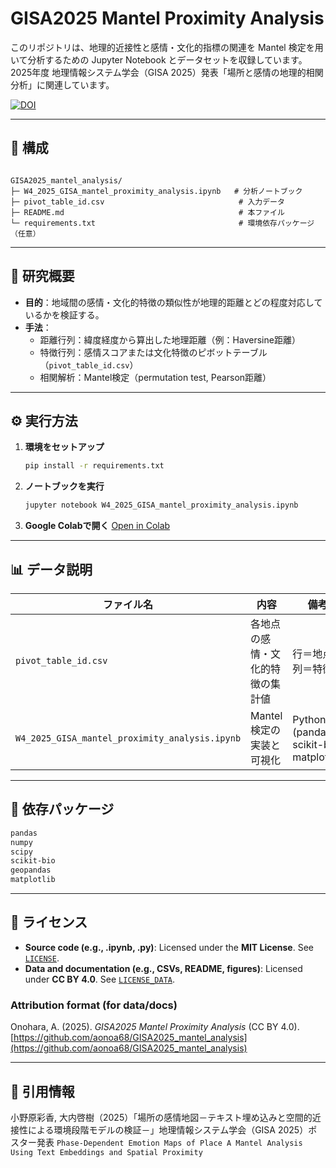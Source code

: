 # GISA2025 Mantel Proximity Analysis

このリポジトリは、地理的近接性と感情・文化的指標の関連を Mantel 検定を用いて分析するための Jupyter Notebook とデータセットを収録しています。  
2025年度 地理情報システム学会（GISA 2025）発表「場所と感情の地理的相関分析」に関連しています。

[![DOI](https://zenodo.org/badge/DOI/10.5281/zenodo.17432950.svg)](https://doi.org/10.5281/zenodo.17432950)

---

## 📂 構成

```

GISA2025_mantel_analysis/
├─ W4_2025_GISA_mantel_proximity_analysis.ipynb   # 分析ノートブック
├─ pivot_table_id.csv                              # 入力データ
├─ README.md                                       # 本ファイル
└─ requirements.txt                                # 環境依存パッケージ（任意）

````

---

## 🧠 研究概要

- **目的**：地域間の感情・文化的特徴の類似性が地理的距離とどの程度対応しているかを検証する。  
- **手法**：
  - 距離行列：緯度経度から算出した地理距離（例：Haversine距離）
  - 特徴行列：感情スコアまたは文化特徴のピボットテーブル（`pivot_table_id.csv`）
  - 相関解析：Mantel検定（permutation test, Pearson距離）

---

## ⚙️ 実行方法

1. **環境をセットアップ**
   ```bash
   pip install -r requirements.txt
   ```

2. **ノートブックを実行**

   ```bash
   jupyter notebook W4_2025_GISA_mantel_proximity_analysis.ipynb
   ```

3. **Google Colabで開く**
   [Open in Colab](https://colab.research.google.com/github/aonoa68/GISA2025_mantel_analysis/blob/main/W4_2025_GISA_mantel_proximity_analysis.ipynb)

---

## 📊 データ説明

| ファイル名                                          | 内容               | 備考                                      |
| ---------------------------------------------- | ---------------- | --------------------------------------- |
| `pivot_table_id.csv`                           | 各地点の感情・文化的特徴の集計値 | 行＝地点、列＝特徴量                              |
| `W4_2025_GISA_mantel_proximity_analysis.ipynb` | Mantel検定の実装と可視化  | Python (pandas, scikit-bio, matplotlib) |

---

## 🧩 依存パッケージ

```txt
pandas
numpy
scipy
scikit-bio
geopandas
matplotlib
```

---

## 🪪 ライセンス

- **Source code (e.g., .ipynb, .py)**: Licensed under the **MIT License**. See [`LICENSE`](./LICENSE).
- **Data and documentation (e.g., CSVs, README, figures)**: Licensed under **CC BY 4.0**. See [`LICENSE_DATA`](./LICENSE_DATA).

### Attribution format (for data/docs)
Onohara, A. (2025). *GISA2025 Mantel Proximity Analysis* (CC BY 4.0). [https://github.com/aonoa68/GISA2025_mantel_analysis](https://github.com/aonoa68/GISA2025_mantel_analysis)

---

## 📘 引用情報

小野原彩香, 大内啓樹（2025）「場所の感情地図－テキスト埋め込みと空間的近接性による環境段階モデルの検証－」地理情報システム学会（GISA 2025）ポスター発表
`Phase-Dependent Emotion Maps of Place A Mantel Analysis Using Text Embeddings and Spatial Proximity`
